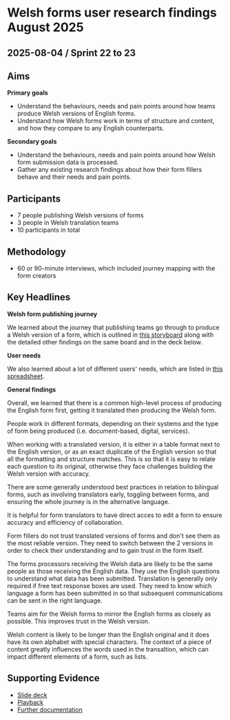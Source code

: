 # Welsh forms user research findings August 2025

## 2025-08-04 / Sprint 22 to 23

## Aims
**Primary goals**
- Understand the behaviours, needs and pain points around how teams produce Welsh versions of English forms.
- Understand how Welsh forms work in terms of structure and content, and how they compare to any English counterparts.

**Secondary goals**
- Understand the behaviours, needs and pain points around how Welsh form submission data is processed.
- Gather any existing research findings about how their form fillers behave and their needs and pain points.

## Participants
- 7 people publishing Welsh versions of forms
- 3 people in Welsh translation teams
- 10 participants in total

## Methodology
- 60 or 90-minute interviews, which included journey mapping with the form creators

## Key Headlines 
**Welsh form publishing journey**

We learned about the journey that publishing teams go through to produce a Welsh version of a form, which is outlined in [this storyboard](https://app.mural.co/t/gaap0347/m/gaap0347/1757672226529/0429baadcf8abbbe2341099bae3722542c730346?wid=0-1756742539143) along with the detailed other findings on the same board and in the deck below.

**User needs**

We also learned about a lot of different users' needs, which are listed in [this spreadsheet](https://docs.google.com/spreadsheets/d/1YVf3aRblacPmh0x43eupmTnpGAdjyW3gbn30fwR362Q/edit?pli=1&gid=0#gid=0).

**General findings**

Overall, we learned that there is a common high-level process of producing the English form first, getting it translated then producing the Welsh form.

People work in different formats, depending on their systems and the type of form being produced (i.e. document-based, digital, services).

When working with a translated version, it is either in a table format next to the English version, or as an exact duplicate of the English version so that all the formatting and structure matches. This is so that it is easy to relate each question to its original, otherwise they face challenges building the Welsh version with accuracy.

There are some generally understood best practices in relation to bilingual forms, such as involving translators early, toggling between forms, and ensuring the whole journey is in the alternative language.

It is helpful for form translators to have direct acces to edit a form to ensure accuracy and efficiency of collaboration. 

Form fillers do not trust translated versions of forms and don't see them as the most reliable version. They need to switch between the 2 versions in order to check their understanding and to gain trust in the form itself.

The forms processors receiving the Welsh data are likely to be the same people as those receiving the English data. They use the English questions to understand what data has been submitted. Translation is generally only required if free text response boxes are used. They need to know which language a form has been submitted in so that subsequent communications can be sent in the right language.

Teams aim for the Welsh forms to mirror the English forms as closely as possible. This improves trust in the Welsh version.

Welsh content is likely to be longer than the English original and it does have its own alphabet with special characters. The context of a piece of content greatly influences the words used in the transaltion, which can impact different elements of a form, such as lists.

## Supporting Evidence
- [Slide deck](https://docs.google.com/presentation/d/1fHNsM-kiZ7xOZRfK-9GfJ4yQ-JefqSIIrdFht5pi114/edit?slide=id.g3619d51f40a_0_67&pli=1#slide=id.g3619d51f40a_0_67)
- [Playback](https://drive.google.com/file/d/1xvBTBjcvjAAHtawVOeVl1Qna9UX3L_VH/view?usp=drive_link)
- [Further documentation](https://drive.google.com/drive/folders/137r-LQElpXffsnOeBushhFyCGG2-SOy0)
